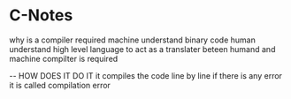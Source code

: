 # C-Notes

why is a compiler required
machine understand binary code human understand high level language to act as a translater beteen
humand and machine compilter is required

-- HOW DOES IT DO IT
it compiles the code line by line
if there is any error it is called compilation error
